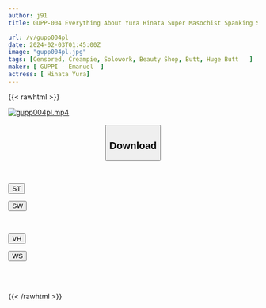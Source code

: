 ```yaml
---
author: j91
title: GUPP-004 Everything About Yura Hinata Super Masochist Spanking SEX Full-body Beautiful Woman Reaches Continuous Climax

url: /v/gupp004pl
date: 2024-02-03T01:45:00Z
image: "gupp004pl.jpg"
tags: [Censored, Creampie, Solowork, Beauty Shop, Butt, Huge Butt	]
maker: [ GUPPI - Emanuel  ]
actress: [ Hinata Yura]
---
```



{{< rawhtml >}}

<div class="video" data-videoid="MA42XWM8AWUmXaZ">
    <a href="javascript:;">
        <img src="/v/gupp004pl/gupp004pl.jpg" width="WIDTH" height="HEIGHT" alt="gupp004pl.mp4" loading="lazy">
    </a>
</div>

<script type="text/javascript" src="https://j91.asia/asset/on-demand-st.js"></script>

<br>
  <link rel="stylesheet" href="https://j91.asia/asset/bs5.css">
  
  <center>
  <button class="btn btn-primary" type="button" data-bs-toggle="collapse" data-bs-target=".multi-collapse" aria-expanded="false" aria-controls="multiCollapseExample1 multiCollapseExample2"><h2>Download</h2></button></center>
</p>
<div class="row">
  <div class="col">
    <div class="collapse multi-collapse" id="multiCollapseExample1">
      <div class="card card-body">
	      	      <br>
<div class="buttons">  
<p><a href="https://streamtape.to/v/MA42XWM8AWUmXaZ" target="_blank"><button class="btn-hover color-3"><i class="fa fa-download"></i> ST</button></a></p>
<p><a href="https://flaswish.com/u8wj02cwshu1" target="_blank"><button class="btn-hover color-2"><i class="fa fa-download"></i> SW</button></a></p></div>
    </div>
  </div>
</div>
  <div class="col">
    <div class="collapse multi-collapse" id="multiCollapseExample2">
      <div class="card card-body">
	      <br>
<div class="buttons">
<p><a href="javascript:;" target="_blank"><button class="btn-hover color-9"><i class="fa fa-download"></i> VH</button></a></p>
<p><a href="javascript:;" target="_blank"><button class="btn-hover color-8"><i class="fa fa-download"></i> WS</button></a></p></div>
<br><br>
      </div>
    </div>
  </div>
</div>

{{< /rawhtml >}}